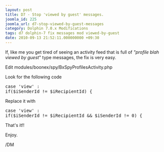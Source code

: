 ```yaml
---
layout: post
title: D7 - Stop 'viewed by guest' messages.
joomla_id: 225
joomla_url: d7-stop-viewed-by-guest-messages
category: Dolphin 7.0.x Modifications
tags: d7 dolphin-7 fix messages mod viewed-by-guest
date: 2010-09-13 21:52:11.000000000 +09:30
---
```

<p>If, like me you get tired of seeing an activity feed that is full of <em>"profile blah viewed by guest</em>" type messages, the fix is very easy.</p>
<p>Edit modules/boonex/spy/BxSpyProfilesActivity.php</p>
<p>Look for the following code</p>
<pre>case 'view' :<br>if($iSenderId != $iRecipientId) { &nbsp; &nbsp; &nbsp; &nbsp; &nbsp; &nbsp; &nbsp; &nbsp; &nbsp; &nbsp;</pre>
<p>Replace it with</p>
<pre>case 'view' :<br>if($iSenderId != $iRecipientId &amp;&amp; $iSenderId != 0) {</pre>
<p>That's it!!</p>
<p>Enjoy.</p>
<p>/DM</p>
